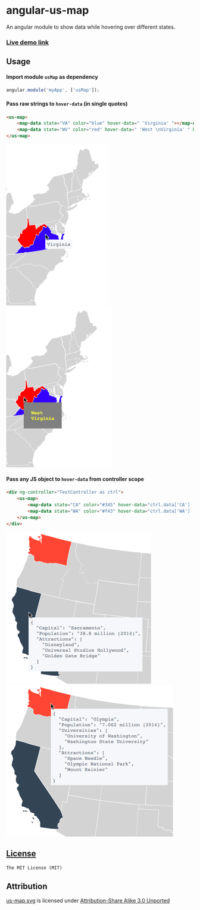 # angular-us-map
An angular module to show data while hovering over different states.

### [Live demo link](https://rajasharan.github.io/angular-us-map)
 
## Usage
#### Import module `usMap` as dependency
```js
angular.module('myApp', ['usMap']);
```

#### Pass raw strings to `hover-data` (in single quotes)
```html
<us-map>
    <map-data state="VA" color="blue" hover-data=" 'Virginia' "></map-data>
    <map-data state="WV" color="red" hover-data=" 'West \nVirginia' " hover-padding="20px" hover-bg-color="grey" hover-color="yellow"></map-data>
</us-map>
```
![Virginia](/pics/VA.png) ![West Virginia](/pics/WV.png)

#### Pass any JS object to `hover-data` from controller scope
```html
<div ng-controller="TestController as ctrl">
    <us-map>
        <map-data state="CA" color="#345" hover-data="ctrl.data['CA'] | json"></map-data>
        <map-data state="WA" color="#f43" hover-data="ctrl.data['WA'] | json"></map-data>
    </us-map>
</div>
```
![California](/pics/CA.png) ![Washington](/pics/WA.png)

## [License](/LICENSE)
    The MIT License (MIT)
    
## Attribution
[us-map.svg](https://commons.wikimedia.org/wiki/File:Blank_US_Map_(states_only).svg) is licensed under [Attribution-Share Alike 3.0 Unported](https://creativecommons.org/licenses/by-sa/3.0/deed.en)
